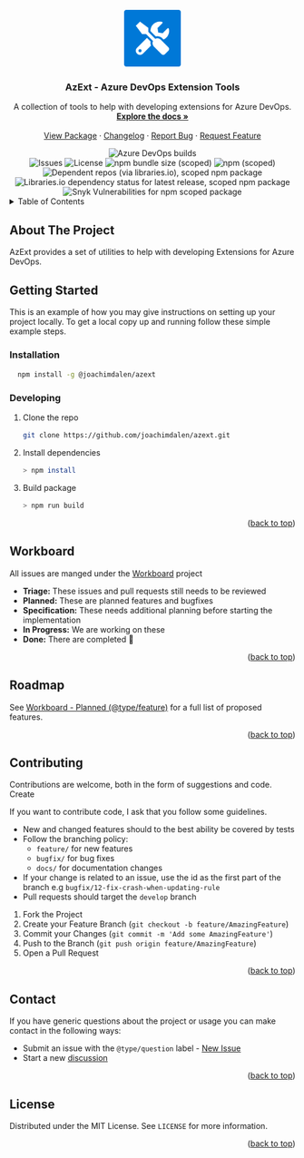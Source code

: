 <div id="top"></div>

<!-- PROJECT LOGO -->
<br />
<div align="center">
  <a href="https://github.com/joachimdalen/azext">
    <img src="docs/images/azext-icon.png" alt="Logo" width="100" height="100">
  </a>

<h3 align="center">AzExt - Azure DevOps Extension Tools</h3>

  <p align="center">
    A collection of tools to help with developing extensions for Azure DevOps.
    <br />
    <a href="https://github.com/joachimdalen/azext"><strong>Explore the docs »</strong></a>
    <br />
    <br />
    <a href="https://www.npmjs.com/package/@joachimdalen/azext">View Package</a>
    ·
    <a href="https://github.com/joachimdalen/azext/blob/master/docs/CHANGELOG.md">Changelog</a>
    ·
    <a href="https://github.com/joachimdalen/azext/issues">Report Bug</a>
    ·
    <a href="https://github.com/joachimdalen/azext/issues">Request Feature</a>
  </p>
</div>

<div align="center">
  <img alt="Azure DevOps builds" src="https://img.shields.io/azure-devops/build/dalenapps/6531387f-baea-443c-a284-0d0e786e56c3/39?color=0078d7&label=Master%20Build&logo=azure-devops&style=flat-square">
</div>
<div align="center">
<img alt="Issues" src="https://img.shields.io/github/issues/joachimdalen/azext.svg?style=flat-square">
  <img alt="License" src="https://img.shields.io/github/license/joachimdalen/azext?style=flat-square">
  <img alt="npm bundle size (scoped)" src="https://img.shields.io/bundlephobia/min/@joachimdalen/azext?style=flat-square">
  <img alt="npm (scoped)" src="https://img.shields.io/npm/v/@joachimdalen/azext?logo=npm&style=flat-square">
</div>

<div align="center">
  <img alt="Dependent repos (via libraries.io), scoped npm package" src="https://img.shields.io/librariesio/dependent-repos/npm/@joachimdalen/azext?style=flat-square">
  <img alt="Libraries.io dependency status for latest release, scoped npm package" src="https://img.shields.io/librariesio/release/npm/@joachimdalen/azext?style=flat-square">
  <img alt="Snyk Vulnerabilities for npm scoped package" src="https://img.shields.io/snyk/vulnerabilities/npm/@joachimdalen/azext?style=flat-square">
</div>

<!-- TABLE OF CONTENTS -->
<details>
  <summary>Table of Contents</summary>
  <ol>
    <li><a href="#about-the-project">About The Project</a></li>
    <li>
      <a href="#getting-started">Getting Started</a>
      <ul>
        <li><a href="#installation">Installation</a></li>
        <li><a href="#developing">Developing</a></li>
      </ul>
    </li>
    <li><a href="#workboard">Workboard</a></li>
    <li><a href="#roadmap">Roadmap</a></li>
    <li><a href="#contributing">Contributing</a></li>
    <li><a href="#contact">Contact</a></li>
    <li><a href="#license">License</a></li>  
  </ol>
</details>

<!-- ABOUT THE PROJECT -->

## About The Project

AzExt provides a set of utilities to help with developing Extensions for Azure DevOps.

## Getting Started

This is an example of how you may give instructions on setting up your project locally.
To get a local copy up and running follow these simple example steps.

### Installation

```sh
  npm install -g @joachimdalen/azext
```

### Developing

1. Clone the repo
   ```sh
   git clone https://github.com/joachimdalen/azext.git
   ```
2. Install dependencies
   ```sh
   > npm install
   ```
3. Build package
   ```sh
   > npm run build
   ```

<p align="right">(<a href="#top">back to top</a>)</p>

## Workboard

All issues are manged under the [Workboard](https://github.com/joachimdalen/azext/projects/1) project

- **Triage:** These issues and pull requests still needs to be reviewed
- **Planned:** These are planned features and bugfixes
- **Specification:** These needs additional planning before starting the implementation
- **In Progress:** We are working on these
- **Done:** There are completed :rocket:

<p align="right">(<a href="#top">back to top</a>)</p>

## Roadmap

See [Workboard - Planned (@type/feature)](https://github.com/joachimdalen/azext/projects/1#column-17249551) for a full list of proposed features.

<p align="right">(<a href="#top">back to top</a>)</p>

## Contributing

Contributions are welcome, both in the form of suggestions and code. Create

If you want to contribute code, I ask that you follow some guidelines.

- New and changed features should to the best ability be covered by tests
- Follow the branching policy:
  - `feature/` for new features
  - `bugfix/` for bug fixes
  - `docs/` for documentation changes
- If your change is related to an issue, use the id as the first part of the branch e.g `bugfix/12-fix-crash-when-updating-rule`
- Pull requests should target the `develop` branch

1. Fork the Project
2. Create your Feature Branch (`git checkout -b feature/AmazingFeature`)
3. Commit your Changes (`git commit -m 'Add some AmazingFeature'`)
4. Push to the Branch (`git push origin feature/AmazingFeature`)
5. Open a Pull Request

<p align="right">(<a href="#top">back to top</a>)</p>

## Contact

If you have generic questions about the project or usage you can make contact in the following ways:

- Submit an issue with the `@type/question` label - [New Issue](https://github.com/joachimdalen/azext/issues/new)
- Start a new [discussion](https://github.com/joachimdalen/azext/discussions/categories/q-a)

<p align="right">(<a href="#top">back to top</a>)</p>

## License

Distributed under the MIT License. See `LICENSE` for more information.

<p align="right">(<a href="#top">back to top</a>)</p>
